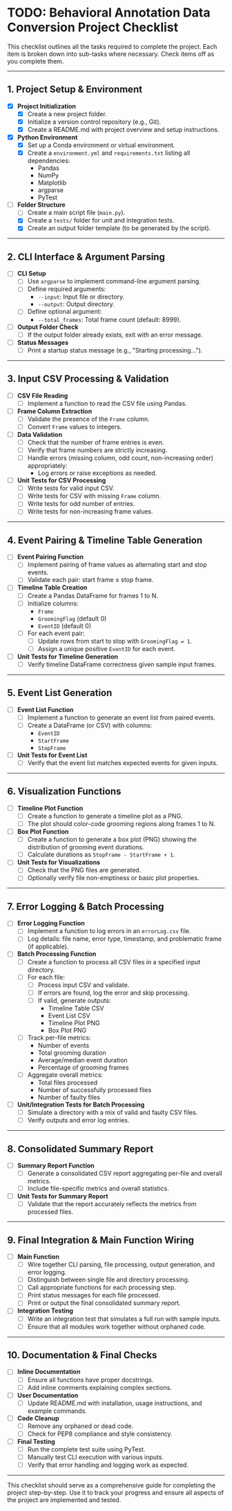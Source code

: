 # TODO: Behavioral Annotation Data Conversion Project Checklist

This checklist outlines all the tasks required to complete the project. Each item is broken down into sub-tasks where necessary. Check items off as you complete them.

---

## 1. Project Setup & Environment
- [x] **Project Initialization**
  - [x] Create a new project folder.
  - [x] Initialize a version control repository (e.g., Git).
  - [x] Create a README.md with project overview and setup instructions.
- [x] **Python Environment**
  - [x] Set up a Conda environment or virtual environment.
  - [x] Create a `environment.yml` and `requirements.txt` listing all dependencies:
    - Pandas
    - NumPy
    - Matplotlib
    - argparse
    - PyTest
- [ ] **Folder Structure**
  - [ ] Create a main script file (`main.py`).
  - [x] Create a `tests/` folder for unit and integration tests.
  - [x] Create an output folder template (to be generated by the script).

---

## 2. CLI Interface & Argument Parsing
- [ ] **CLI Setup**
  - [ ] Use `argparse` to implement command-line argument parsing.
  - [ ] Define required arguments:
    - `--input`: Input file or directory.
    - `--output`: Output directory.
  - [ ] Define optional argument:
    - `--total_frames`: Total frame count (default: 8999).
- [ ] **Output Folder Check**
  - [ ] If the output folder already exists, exit with an error message.
- [ ] **Status Messages**
  - [ ] Print a startup status message (e.g., "Starting processing...").

---

## 3. Input CSV Processing & Validation
- [ ] **CSV File Reading**
  - [ ] Implement a function to read the CSV file using Pandas.
- [ ] **Frame Column Extraction**
  - [ ] Validate the presence of the `Frame` column.
  - [ ] Convert `Frame` values to integers.
- [ ] **Data Validation**
  - [ ] Check that the number of frame entries is even.
  - [ ] Verify that frame numbers are strictly increasing.
  - [ ] Handle errors (missing column, odd count, non-increasing order) appropriately:
    - Log errors or raise exceptions as needed.
- [ ] **Unit Tests for CSV Processing**
  - [ ] Write tests for valid input CSV.
  - [ ] Write tests for CSV with missing `Frame` column.
  - [ ] Write tests for odd number of entries.
  - [ ] Write tests for non-increasing frame values.

---

## 4. Event Pairing & Timeline Table Generation
- [ ] **Event Pairing Function**
  - [ ] Implement pairing of frame values as alternating start and stop events.
  - [ ] Validate each pair: start frame ≤ stop frame.
- [ ] **Timeline Table Creation**
  - [ ] Create a Pandas DataFrame for frames 1 to N.
  - [ ] Initialize columns:
    - `Frame`
    - `GroomingFlag` (default 0)
    - `EventID` (default 0)
  - [ ] For each event pair:
    - [ ] Update rows from start to stop with `GroomingFlag = 1`.
    - [ ] Assign a unique positive `EventID` for each event.
- [ ] **Unit Tests for Timeline Generation**
  - [ ] Verify timeline DataFrame correctness given sample input frames.

---

## 5. Event List Generation
- [ ] **Event List Function**
  - [ ] Implement a function to generate an event list from paired events.
  - [ ] Create a DataFrame (or CSV) with columns:
    - `EventID`
    - `StartFrame`
    - `StopFrame`
- [ ] **Unit Tests for Event List**
  - [ ] Verify that the event list matches expected events for given inputs.

---

## 6. Visualization Functions
- [ ] **Timeline Plot Function**
  - [ ] Create a function to generate a timeline plot as a PNG.
  - [ ] The plot should color-code grooming regions along frames 1 to N.
- [ ] **Box Plot Function**
  - [ ] Create a function to generate a box plot (PNG) showing the distribution of grooming event durations.
  - [ ] Calculate durations as `StopFrame - StartFrame + 1`.
- [ ] **Unit Tests for Visualizations**
  - [ ] Check that the PNG files are generated.
  - [ ] Optionally verify file non-emptiness or basic plot properties.

---

## 7. Error Logging & Batch Processing
- [ ] **Error Logging Function**
  - [ ] Implement a function to log errors in an `errorLog.csv` file.
  - [ ] Log details: file name, error type, timestamp, and problematic frame (if applicable).
- [ ] **Batch Processing Function**
  - [ ] Create a function to process all CSV files in a specified input directory.
  - [ ] For each file:
    - [ ] Process input CSV and validate.
    - [ ] If errors are found, log the error and skip processing.
    - [ ] If valid, generate outputs:
      - Timeline Table CSV
      - Event List CSV
      - Timeline Plot PNG
      - Box Plot PNG
  - [ ] Track per-file metrics:
    - Number of events
    - Total grooming duration
    - Average/median event duration
    - Percentage of grooming frames
  - [ ] Aggregate overall metrics:
    - Total files processed
    - Number of successfully processed files
    - Number of faulty files
- [ ] **Unit/Integration Tests for Batch Processing**
  - [ ] Simulate a directory with a mix of valid and faulty CSV files.
  - [ ] Verify outputs and error log entries.

---

## 8. Consolidated Summary Report
- [ ] **Summary Report Function**
  - [ ] Generate a consolidated CSV report aggregating per-file and overall metrics.
  - [ ] Include file-specific metrics and overall statistics.
- [ ] **Unit Tests for Summary Report**
  - [ ] Validate that the report accurately reflects the metrics from processed files.

---

## 9. Final Integration & Main Function Wiring
- [ ] **Main Function**
  - [ ] Wire together CLI parsing, file processing, output generation, and error logging.
  - [ ] Distinguish between single file and directory processing.
  - [ ] Call appropriate functions for each processing step.
  - [ ] Print status messages for each file processed.
  - [ ] Print or output the final consolidated summary report.
- [ ] **Integration Testing**
  - [ ] Write an integration test that simulates a full run with sample inputs.
  - [ ] Ensure that all modules work together without orphaned code.

---

## 10. Documentation & Final Checks
- [ ] **Inline Documentation**
  - [ ] Ensure all functions have proper docstrings.
  - [ ] Add inline comments explaining complex sections.
- [ ] **User Documentation**
  - [ ] Update README.md with installation, usage instructions, and example commands.
- [ ] **Code Cleanup**
  - [ ] Remove any orphaned or dead code.
  - [ ] Check for PEP8 compliance and style consistency.
- [ ] **Final Testing**
  - [ ] Run the complete test suite using PyTest.
  - [ ] Manually test CLI execution with various inputs.
  - [ ] Verify that error handling and logging work as expected.

---

This checklist should serve as a comprehensive guide for completing the project step-by-step. Use it to track your progress and ensure all aspects of the project are implemented and tested.
